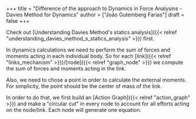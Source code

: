 +++
title = "Difference of the approach to Dynamics in Force Analysins - Davies Method for Dynamics"
author = ["João Gutemberg Farias"]
draft = false
+++

Check out [Understanding Davies Method's statics analysis]({{< relref "understanding_davies_method_s_statics_analysis" >}}) first.

In dynamics calculations we need to perform the sum of forces and moments acting in each individual body. So for each [link]({{< relref "links_mechanism" >}})/[node]({{< relref "graph_node" >}}) we compute the sum of forces and moments acting in the link.

Also, we need to chose a point in order to calculate the external moments. For simplicity, the point should be the center of mass of the link.

In order to do that, we first build an [Action Graph]({{< relref "action_graph" >}}) and make a "circular cut" in every node to account for all efforts acting on the node/link. Each node will generate one equation.
